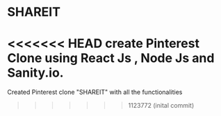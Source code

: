 # SHAREIT
<<<<<<< HEAD
create Pinterest Clone using React Js , Node Js and Sanity.io.
=======
Created Pinterest clone "SHAREIT" with all the functionalities
>>>>>>> 1123772 (inital commit)
